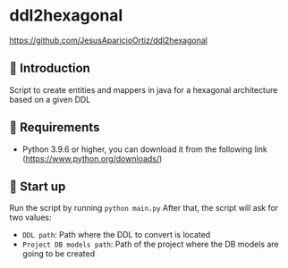 # ddl2hexagonal

https://github.com/JesusAparicioOrtiz/ddl2hexagonal

## 📖 Introduction

Script to create entities and mappers in java for a hexagonal architecture based on a given DDL

## 🤖 Requirements

- Python 3.9.6 or higher, you can download it from the following link (https://www.python.org/downloads/)

## 🚀 Start up

Run the script by running ```python main.py```
After that, the script will ask for two values:
* ```DDL path```: Path where the DDL to convert is located
* ```Project DB models path```: Path of the project where the DB models are going to be created
